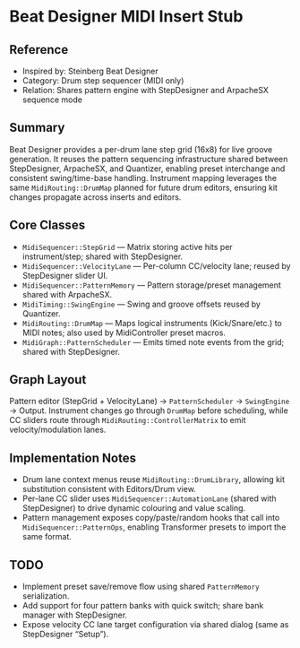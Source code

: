 # Beat Designer MIDI Insert Stub

## Reference
- Inspired by: Steinberg Beat Designer
- Category: Drum step sequencer (MIDI only)
- Relation: Shares pattern engine with StepDesigner and ArpacheSX sequence mode

## Summary
Beat Designer provides a per-drum lane step grid (16x8) for live groove generation. It reuses the pattern sequencing infrastructure shared between StepDesigner, ArpacheSX, and Quantizer, enabling preset interchange and consistent swing/time-base handling. Instrument mapping leverages the same `MidiRouting::DrumMap` planned for future drum editors, ensuring kit changes propagate across inserts and editors.

## Core Classes
- `MidiSequencer::StepGrid` — Matrix storing active hits per instrument/step; shared with StepDesigner.
- `MidiSequencer::VelocityLane` — Per-column CC/velocity lane; reused by StepDesigner slider UI.
- `MidiSequencer::PatternMemory` — Pattern storage/preset management shared with ArpacheSX.
- `MidiTiming::SwingEngine` — Swing and groove offsets reused by Quantizer.
- `MidiRouting::DrumMap` — Maps logical instruments (Kick/Snare/etc.) to MIDI notes; also used by MidiController preset macros.
- `MidiGraph::PatternScheduler` — Emits timed note events from the grid; shared with StepDesigner.

## Graph Layout
Pattern editor (StepGrid + VelocityLane) → `PatternScheduler` → `SwingEngine` → Output. Instrument changes go through `DrumMap` before scheduling, while CC sliders route through `MidiRouting::ControllerMatrix` to emit velocity/modulation lanes.

## Implementation Notes
- Drum lane context menus reuse `MidiRouting::DrumLibrary`, allowing kit substitution consistent with Editors/Drum view.
- Per-lane CC slider uses `MidiSequencer::AutomationLane` (shared with StepDesigner) to drive dynamic colouring and value scaling.
- Pattern management exposes copy/paste/random hooks that call into `MidiSequencer::PatternOps`, enabling Transformer presets to import the same format.

## TODO
- Implement preset save/remove flow using shared `PatternMemory` serialization.
- Add support for four pattern banks with quick switch; share bank manager with StepDesigner.
- Expose velocity CC lane target configuration via shared dialog (same as StepDesigner “Setup”).
